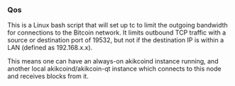 ### Qos ###

This is a Linux bash script that will set up tc to limit the outgoing bandwidth for connections to the Bitcoin network. It limits outbound TCP traffic with a source or destination port of 19532, but not if the destination IP is within a LAN (defined as 192.168.x.x).

This means one can have an always-on akikcoind instance running, and another local akikcoind/akikcoin-qt instance which connects to this node and receives blocks from it.
